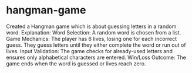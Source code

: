 # hangman-game
Created a Hangman game which is about guessing letters in a random word.
Explanation:
Word Selection: A random word is chosen from a list.
Game Mechanics: The player has 6 lives, losing one for each incorrect guess. They guess letters until they either complete the word or run out of lives.
Input Validation: The game checks for already-used letters and ensures only alphabetical characters are entered.
Win/Loss Outcome: The game ends when the word is guessed or lives reach zero.
